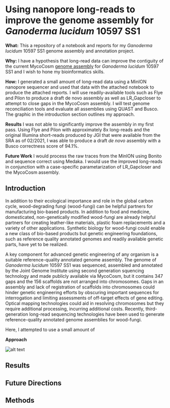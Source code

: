 # Using nanopore long-reads to improve the genome assembly for *Ganoderma lucidum* 10597 SS1
**What:** This a repository of a notebook and reports for my *Ganoderma lucidum* 10597 SS1 genome assembly and annotation project. 

**Why:** I have a hypothesis that long-read data can improve the contiguity of the current MycoCosm [genome assembly](https://mycocosm.jgi.doe.gov/Gansp1/Gansp1.home.html) for *Ganoderma lucidum* 10597 SS1 and I wish to hone my bioinformatics skills.

**How:** I generated a small amount of long-read data using a MinION nanopore sequencer and used that data with the attached notebook to produce the attached reports. I will use readily-available tools such as Flye and Pilon to produce a draft de novo assembly as well as LR_Gapcloser to attempt to close gaps in the MycoCosm assembly. I will test genome reconciliation tools and evaluate all assemblies using QUAST and Busco. The graphic in the introduction section outlines my approach.

**Results** I was not able to significantly improve the assembly in my first pass. Using Flye and Pilon with approximately 8x long-reads and the original Illumina short-reads produced by JGI that were available from the SRA as of 02/2021, I was able to produce a draft *de novo* assembly with a Busco correctness score of 94.1%.

**Future Work** I would process the raw traces from the MinION using Bonito and sequence correct using Medaka. I would use the improved long-reads in conjunction with a case-specific parametarization of LR_Gapcloser and the MycoCosm assembly.

## **Introduction**
In addition to their ecological importance and role in the global carbon cycle, wood-degrading fungi (wood-fungi) can be helpful partners for manufacturing bio-based products. In addition to food and medicine, domesticated, non-genetically modified wood-fungi are already helpful partners for creating leather-like materials, plastic foam replacements and a variety of other applications. Synthetic biology for wood-fungi could enable a new class of bio-based products but genetic engineering foundations, such as reference quality annotated genomes and readily available genetic parts, have yet to be realized.

A key component for advanced genetic engineering of any organism is a suitable reference-quality annotated genome assembly. The genome of *Ganoderma lucidum* 10597 SS1 was sequenced, assembled and annotated by the Joint Genome Institute using second generation squencing technology and made publicly available via MycoCosm, but it contains 347 gaps and the 156 scaffolds are not arranged into chromosomes. Gaps in an assembly and lack of registration of scaffolds into chromosomes could hinder genetic engineering efforts by obscuring important sequences for interrogation and limiting assessments of off-target effects of gene editing. Optical mapping technologies could aid in resolving chromosomes but they require additional processing, incurring additional costs. Recently, third-generation long-read sequencing technologies have been used to generate reference-quality annotated genome assemblies for wood-fungi.

Here, I attempted to use a small amount of 

**Approach**

![alt text](/path/img.jpg "Title")
    
## **Results**

## **Future Directions**

## **Methods**

